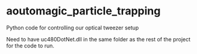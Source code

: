 # aoutomagic_particle_trapping
Python code for controlling our optical tweezer setup

Need to have uc480DotNet.dll in the same folder as the rest of the project for the code to run.
